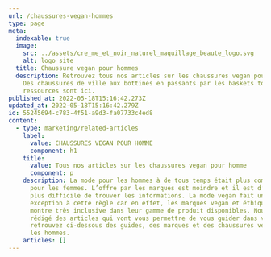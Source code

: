 ```yaml
---
url: /chaussures-vegan-hommes
type: page
meta:
  indexable: true
  image:
    src: ../assets/cre_me_et_noir_naturel_maquillage_beaute_logo.svg
    alt: logo site
  title: Chaussure vegan pour hommes
  description: Retrouvez tous nos articles sur les chaussures vegan pour hommes.
    Des chaussures de ville aux bottines en passants par les baskets toutes les
    ressources sont ici.
published_at: 2022-05-18T15:16:42.273Z
updated_at: 2022-05-18T15:16:42.279Z
id: 55245694-c783-4f51-a9d3-fa07733c4ed8
content:
  - type: marketing/related-articles
    label:
      value: CHAUSSURES VEGAN POUR HOMME
      component: h1
    title:
      value: Tous nos articles sur les chaussures vegan pour homme
      component: p
    description: La mode pour les hommes à de tous temps était plus compliqué que
      pour les femmes. L’offre par les marques est moindre et il est d’autant
      plus difficile de trouver les informations. La mode vegan fait une petite
      exception à cette règle car en effet, les marques vegan et éthique se
      montre très inclusive dans leur gamme de produit disponibles. Nous avons
      rédigé des articles qui vont vous permettre de vous guider dans vos choix,
      retrouvez ci-dessous des guides, des marques et des chaussures vegan pour
      les hommes.
    articles: []
---
```

